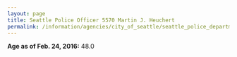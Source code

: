 ```yaml
---
layout: page
title: Seattle Police Officer 5570 Martin J. Heuchert
permalink: /information/agencies/city_of_seattle/seattle_police_department/copbook/5570/
---
```


**Age as of Feb. 24, 2016:** 48.0
